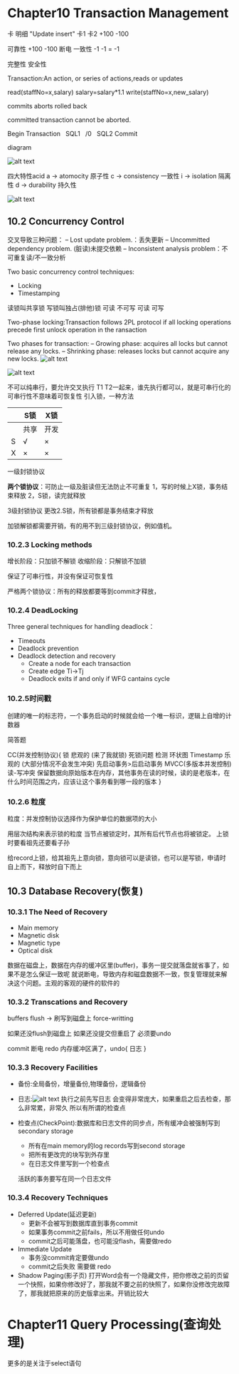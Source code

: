 # Chapter10 Transaction Management

卡        明细
"Update    insert"
卡1         卡2
+100        -100

可靠性 +100 -100 断电
一致性 -1 -1 = -1

完整性 安全性


Transaction:An action, or series of actions,reads or updates

read(staffNo=x,salary)
salary=salary*1.1
write(staffNo=x,new_salary)

commits
aborts
rolled back

committed transaction cannot be aborted.

Begin Transaction
&nbsp;&nbsp;SQL1
&nbsp;&nbsp;/0
&nbsp;&nbsp;SQL2
Commit

diagram

![alt text](./src/image.png)

四大特性acid
a -> atomocity    原子性
c -> consistency  一致性
i -> isolation    隔离性
d -> durability   持久性

![alt text](./src/image-1.png)

## 10.2 Concurrency Control
交叉导致三种问题：
– Lost update problem.：丢失更新
– Uncommitted dependency problem. (脏读)未提交依赖
– Inconsistent analysis problem：不可重复读/不一致分析


Two basic concurrency control techniques:
- Locking
- Timestamping

读锁叫共享锁 写锁叫独占(排他)锁
可读  不可写 可读 可写

Two-phase locking:Transaction follows 2PL protocol if all locking operations precede first unlock operation in the ransaction

Two phases for transaction:
– Growing phase: acquires all locks but cannot release any locks.
– Shrinking phase: releases locks but cannot acquire any new locks.
![alt text](./src/10.2.3Locking.png)

![alt text](./src/10.2.3Two-Lock.png)

不可以纯串行，要允许交叉执行
T1 T2一起来，谁先执行都可以，就是可串行化的
可串行性不意味着可恢复性
引入锁，一种方法

|   | S锁  | X锁  |
| - | ---- | ---- |
|   | 共享 | 开发 |
| S | √   | ×   |
| X | ×   | ×   |

一级封锁协议

**两个锁协议**：可防止一级及脏读但无法防止不可重复
1，写的时候上X锁，事务结束释放
2，S锁，读完就释放

3级封锁协议
更改2.S锁，所有锁都是事务结束才释放

加锁解锁都需要开销，有的用不到三级封锁协议，例如值机。

### 10.2.3 Locking methods

增长阶段：只加锁不解锁
收缩阶段：只解锁不加锁

保证了可串行性，并没有保证可恢复性

严格两个锁协议：所有的释放都要等到commit才释放，

### 10.2.4 DeadLocking

Three general techniques for handling deadlock：

- Timeouts
- Deadlock prevention
- Deadlock detection and recovery
  - Create a node for each transaction
  - Create edge Ti->Tj
  - Deadlock exits if and only if WFG cantains cycle

### 10.2.5时间戳

创建的唯一的标志符，一个事务启动的时候就会给一个唯一标识，逻辑上自增的计数器

简答题

CC(并发控制协议){
  锁  悲观的 (来了我就锁) 死锁问题 检测 环状图
  Timestamp 乐观的 (大部分情况不会发生冲突) 先启动事务>后启动事务
  MVCC(多版本并发控制) 读-写冲突 保留数据向原始版本在内存，其他事务在读的时候，读的是老版本，在什么时间范围之内，应该让这个事务看到哪一段的版本
}

### 10.2.6 粒度

粒度：并发控制协议选择作为保护单位的数据项的大小

用层次结构来表示锁的粒度
当节点被锁定时，其所有后代节点也将被锁定。
上锁时要看祖先还要看子孙

给record上锁，给其祖先上意向锁，意向锁可以是读锁，也可以是写锁，申请时自上而下，释放时自下而上

## 10.3 Database Recovery(恢复)

### 10.3.1 The Need of Recovery

- Main memory
- Magnetic disk
- Magnetic type
- Optical disk

数据在磁盘上，数据在内存的缓冲区里(buffer)，事务一提交就落盘就省事了，如果不是怎么保证一致呢
就说断电，导致内存和磁盘数据不一致，恢复管理就来解决这个问题。主观的客观的硬件的软件的

### 10.3.2 Transcations and Recovery

buffers   flush -> 刷写到磁盘上
force-writting

如果还没flush到磁盘上 如果还没提交但重启了 必须要undo

commit 断电 redo
内存缓冲区满了，undo{
  日志
}

### 10.3.3 Recovery Facilities
- 备份:全局备份，增量备份,物理备份，逻辑备份
- 日志:![alt text](./src/Log.png)
 执行之前先写日志
 会变得非常庞大，如果重启之后去检查，那么非常累，非常久
 所以有所谓的检查点
- 检查点(CheckPoint):数据库和日志文件的同步点，所有缓冲会被强制写到secondary storage
  - 所有在main memory的log records写到second storage
  - 把所有更改完的块写到外存里
  - 在日志文件里写到一个检查点
  
  活跃的事务要写在同一个日志文件

### 10.3.4 Recovery Techniques
- Deferred Update(延迟更新)
  - 更新不会被写到数据库直到事务commit
  - 如果事务commit之前fails，所以不用做任何undo
  - commit之后可能落盘，也可能没flash，需要做redo
- Immediate Update
  - 事务没commit肯定要做undo
  - commit之后失败 需要做 redo
- Shadow Paging(影子页)
  打开Word会有一个隐藏文件，把你修改之前的页留一个快照，如果你修改好了，那我就不要之前的快照了，如果你没修改完故障了，那我就把原来的历史版拿出来。开销比较大

# Chapter11 Query Processing(查询处理)
更多的是关注于select语句
